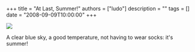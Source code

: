+++
title = "At Last, Summer!"
authors = ["ludo"]
description = ""
tags = []
date = "2008-09-09T10:00:00"
+++

![](summer.jpg)

A clear blue sky, a good temperature, not having to wear socks: it's summer!